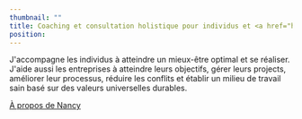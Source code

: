 ```yaml
---
thumbnail: ""
title: Coaching et consultation holistique pour individus et <a href="https://nancybilodeau.com/">entreprises</a>
position:
---
```


J'accompagne les individus à atteindre un mieux-être optimal et se réaliser. J'aide aussi les entreprises à atteindre leurs objectifs, gérer leurs projects, améliorer leur processus, réduire les conflits et établir un milieu de travail sain basé sur des valeurs universelles durables.

<a href="/a-propos">À propos de Nancy</a>
